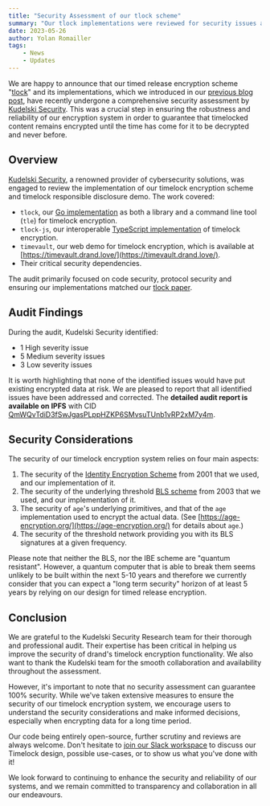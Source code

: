 ```yaml
---
title: "Security Assessment of our tlock scheme"
summary: "Our tlock implementations were reviewed for security issues and are now production ready!"
date: 2023-05-26
author: Yolan Romailler
tags:
    - News
    - Updates
---
```


We are happy to announce that our timed release encryption scheme "[tlock](https://eprint.iacr.org/2023/189)" and its implementations, which we introduced in our [previous blog post](https://drand.love/blog/2023/03/28/timelock-on-fastnet/), have recently undergone a comprehensive security assessment by [Kudelski Security](https://kudelskisecurity.com). This was a crucial step in ensuring the robustness and reliability of our encryption system in order to guarantee that timelocked content remains encrypted until the time has come for it to be decrypted and never before.

## Overview

[Kudelski Security](https://research.kudelskisecurity.com/2023/05/23/audit-of-protocol-labs-timelock-encryption/), a renowned provider of cybersecurity solutions, was engaged to review the implementation of our timelock encryption scheme and timelock responsible disclosure demo. The work covered:

- `tlock`, our [Go implementation](https://github.com/drand/tlock/) as both a library and a command line tool (`tle`) for timelock encryption.
- `tlock-js`, our interoperable [TypeScript implementation](https://github.com/drand/tlock-js/) of timelock encryption.
- `timevault`, our web demo for timelock encryption, which is available at [https://timevault.drand.love/](https://timevault.drand.love/).
- Their critical security dependencies.

The audit primarily focused on code security, protocol security and ensuring our implementations matched our [tlock paper](https://eprint.iacr.org/2023/189).

## Audit Findings

During the audit, Kudelski Security identified:

- 1 High severity issue
- 5 Medium severity issues
- 3 Low severity issues

It is worth highlighting that none of the identified issues would have put existing encrypted data at risk. We are pleased to report that all identified issues have been addressed and corrected. The **detailed audit report is available on IPFS** with CID [QmWQvTdiD3fSwJgasPLppHZKP6SMvsuTUnb1vRP2xM7y4m](https://ipfs.io/ipfs/QmWQvTdiD3fSwJgasPLppHZKP6SMvsuTUnb1vRP2xM7y4m).

## Security Considerations

The security of our timelock encryption system relies on four main aspects:

1. The security of the [Identity Encryption Scheme](https://en.wikipedia.org/wiki/Boneh%E2%80%93Franklin_scheme) from 2001 that we used, and our implementation of it.
2. The security of the underlying threshold [BLS scheme](https://en.wikipedia.org/wiki/BLS_digital_signature) from 2003 that we used, and our implementation of it.
3. The security of `age`'s underlying primitives, and that of the `age` implementation used to encrypt the actual data. (See [https://age-encryption.org/](https://age-encryption.org/) for details about `age`.)
4. The security of the threshold network providing you with its BLS signatures at a given frequency.

Please note that neither the BLS, nor the IBE scheme are "quantum resistant". However, a quantum computer that is able to break them seems unlikely to be built within the next 5-10 years and therefore we currently consider that you can expect a "long term security" horizon of at least 5 years by relying on our design for timed release encryption.

## Conclusion

We are grateful to the Kudelski Security Research team for their thorough and professional audit. Their expertise has been critical in helping us improve the security of drand's timelock encryption functionality. We also want to thank the Kudelski team for the smooth collaboration and availability throughout the assessment.

However, it's important to note that no security assessment can guarantee 100% security. While we've taken extensive measures to ensure the security of our timelock encryption system, we encourage users to understand the security considerations and make informed decisions, especially when encrypting data for a long time period.

Our code being entirely open-source, further scrutiny and reviews are always welcome. Don't hesitate to [join our Slack workspace](https://join.slack.com/t/drandworkspace/shared_invite/zt-19u4rf6if-bf7lxIvF2zYn4~TrBwfkiA) to discuss our Timelock design, possible use-cases, or to show us what you've done with it!

We look forward to continuing to enhance the security and reliability of our systems, and we remain committed to transparency and collaboration in all our endeavours.
